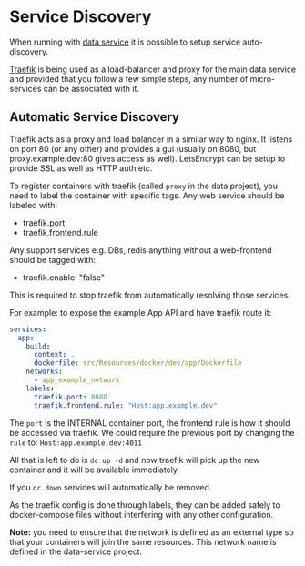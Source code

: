 # Service Discovery

When running with [data service](https://github.com/dave-redfern/data-service-skeleton) it is
possible to setup service auto-discovery.

[Traefik](https://traefik.io) is being used as a load-balancer and proxy for the main data
service and provided that you follow a few simple steps, any number of micro-services can be
associated with it.

## Automatic Service Discovery

Traefik acts as a proxy and load balancer in a similar way to nginx. It listens on port 80 (or any other)
and provides a gui (usually on 8080, but proxy.example.dev:80 gives access as well). LetsEncrypt can
be setup to provide SSL as well as HTTP auth etc.

To register containers with traefik (called `proxy` in the data project), you need to label the container
with specific tags. Any web service should be labeled with:

 * traefik.port
 * traefik.frontend.rule
 
Any support services e.g. DBs, redis anything without a web-frontend should be tagged with:

 * traefik.enable: "false"

This is required to stop traefik from automatically resolving those services.

For example: to expose the example App API and have traefik route it:

```yaml
services:
  app:
    build:
      context: .
      dockerfile: src/Resources/docker/dev/app/Dockerfile
    networks:
      - app_example_network
    labels:
      traefik.port: 8080
      traefik.frontend.rule: "Host:app.example.dev"
```

The `port` is the INTERNAL container port, the frontend rule is how it should be accessed via
traefik. We could require the previous port by changing the `rule` to: `Host:app.example.dev:4011`

All that is left to do is `dc up -d` and now traefik will pick up the new container and it will
be available immediately.

If you `dc down` services will automatically be removed.

As the traefik config is done through labels, they can be added safely to docker-compose files
without interfering with any other configuration. 

__Note:__ you need to ensure that the network is defined as an external type so that your containers
will join the same resources. This network name is defined in the data-service project.
